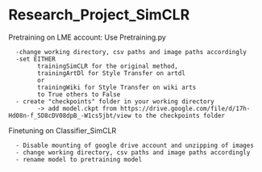 # Research_Project_SimCLR

Pretraining on LME account: Use Pretraining.py

      -change working directory, csv paths and image paths accordingly 
      -set EITHER 
            trainingSimCLR for the original method,
            trainingArtDl for Style Transfer on artdl
            or
            trainingWiki for Style Transfer on wiki arts
            to True others to False
      - create "checkpoints" folder in your working directory
            -> add model.ckpt from https://drive.google.com/file/d/17h-Hd08n-f_5D8cDV08dpB_-W1cs5jbt/view to the checkpoints folder
      
      
Finetuning on Classifier_SimCLR

      - Disable mounting of google drive account and unzipping of images
      - change working directory, csv paths and image paths accordingly 
      - rename model to pretraining model
      
